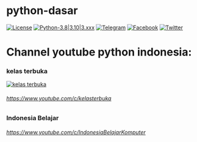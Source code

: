 # python-dasar

[![License](https://img.shields.io/badge/license-MIT-red.svg)](https://raw.githubusercontent.com/kobencry/python-dasar/main/LICENSE) [![Python-3.8|3.10|3.xxx](https://img.shields.io/badge/python-3.8|3.10|3.xxx-yellow.svg)](https://www.python.org) [![Telegram](https://img.shields.io/badge/telegram-online-green.svg)](https://web.telegram.org/z/#-1052242766) [![Facebook](https://img.shields.io/badge/facebook-online-blue.svg)](https://web.facebook.com/groups/1547113062220560/?hoisted_section_header_type=recently_seen&multi_permalinks=3261000454165137) [![Twitter](https://img.shields.io/badge/twitter-@RexosP-blue.svg)](https://twitter.com/RexosP) 
# Channel youtube python indonesia:
### kelas terbuka
[![kelas terbuka](https://img.shields.io/badge/youtube-kelas-terbuka-red.svg)](https://www.youtube.com/c/kelasterbuka)
###### https://www.youtube.com/c/kelasterbuka
### Indonesia Belajar
###### https://www.youtube.com/c/IndonesiaBelajarKomputer

